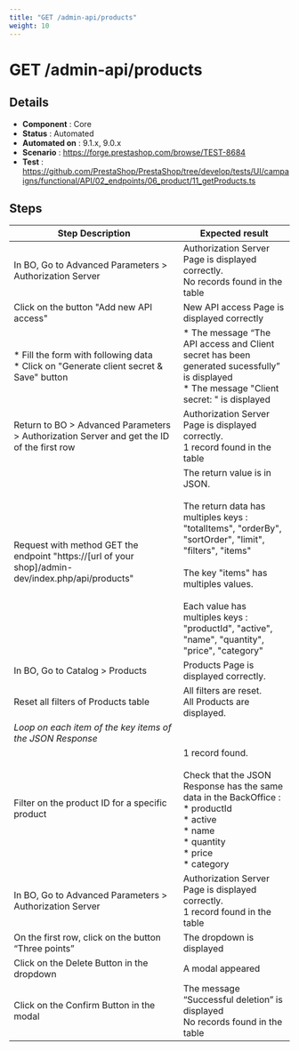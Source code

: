 ```yaml
---
title: "GET /admin-api/products"
weight: 10
---
```


# GET /admin-api/products
## Details
* **Component** : Core
* **Status** : Automated
* **Automated on** : 9.1.x, 9.0.x
* **Scenario** : https://forge.prestashop.com/browse/TEST-8684
* **Test** : https://github.com/PrestaShop/PrestaShop/tree/develop/tests/UI/campaigns/functional/API/02_endpoints/06_product/11_getProducts.ts

## Steps
| Step Description | Expected result |
| ----- | ----- |
| In BO, Go to Advanced Parameters > Authorization Server | Authorization Server Page is displayed correctly.<br>No records found in the table |
| Click on the button "Add new API access" | New API access Page is displayed correctly |
| * Fill the form with following data<br> * Click on "Generate client secret & Save" button | * The message “The API access and Client secret has been generated sucessfully” is displayed<br> * The message "Client secret: " is displayed |
| Return to BO > Advanced Parameters > Authorization Server and get the ID of the first row | Authorization Server Page is displayed correctly.<br>1 record found in the table |
| Request with method GET the endpoint "https://[url of your shop]/admin-dev/index.php/api/products" | The return value is in JSON.<br><br>The return data has multiples keys : "totalItems", "orderBy", "sortOrder", "limit", "filters", "items"<br><br>The key "items" has multiples values.<br><br>Each value has multiples keys : "productId", "active", "name", "quantity", "price", "category" |
| In BO, Go to Catalog > Products | Products Page is displayed correctly. |
| Reset all filters of Products table | All filters are reset. <br>All Products are displayed. |
| *Loop on each item of the key items of the JSON Response* |  |
| Filter on the product ID for a specific product | 1 record found.<br><br>Check that the JSON Response has the same data in the BackOffice :<br> * productId<br> * active<br> * name<br> * quantity<br> * price<br> * category |
| In BO, Go to Advanced Parameters > Authorization Server | Authorization Server Page is displayed correctly.<br>1 record found in the table |
| On the first row, click on the button “Three points” | The dropdown is displayed |
| Click on the Delete Button in the dropdown | A modal appeared |
| Click on the Confirm Button in the modal | The message “Successful deletion” is displayed<br>No records found in the table |
